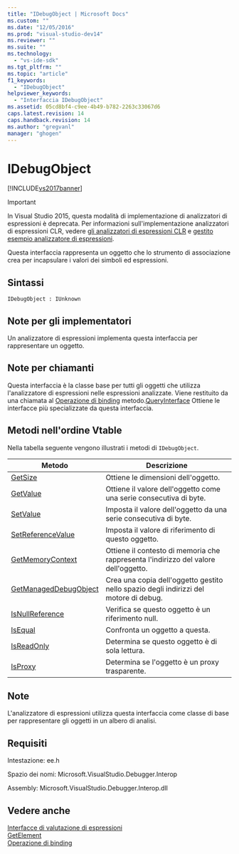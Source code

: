 ```yaml
---
title: "IDebugObject | Microsoft Docs"
ms.custom: ""
ms.date: "12/05/2016"
ms.prod: "visual-studio-dev14"
ms.reviewer: ""
ms.suite: ""
ms.technology: 
  - "vs-ide-sdk"
ms.tgt_pltfrm: ""
ms.topic: "article"
f1_keywords: 
  - "IDebugObject"
helpviewer_keywords: 
  - "Interfaccia IDebugObject"
ms.assetid: 05cd8bf4-c9ee-4b49-b782-2263c33067d6
caps.latest.revision: 14
caps.handback.revision: 14
ms.author: "gregvanl"
manager: "ghogen"
---
```

# IDebugObject
[!INCLUDE[vs2017banner](../../../code-quality/includes/vs2017banner.md)]

> [!IMPORTANT]
>  In Visual Studio 2015, questa modalità di implementazione di analizzatori di espressioni è deprecata. Per informazioni sull'implementazione analizzatori di espressioni CLR, vedere [gli analizzatori di espressioni CLR](https://github.com/Microsoft/ConcordExtensibilitySamples/wiki/CLR-Expression-Evaluators) e [gestito esempio analizzatore di espressioni](https://github.com/Microsoft/ConcordExtensibilitySamples/wiki/Managed-Expression-Evaluator-Sample).  
  
 Questa interfaccia rappresenta un oggetto che lo strumento di associazione crea per incapsulare i valori dei simboli ed espressioni.  
  
## Sintassi  
  
```  
IDebugObject : IUnknown  
```  
  
## Note per gli implementatori  
 Un analizzatore di espressioni implementa questa interfaccia per rappresentare un oggetto.  
  
## Note per chiamanti  
 Questa interfaccia è la classe base per tutti gli oggetti che utilizza l'analizzatore di espressioni nelle espressioni analizzate. Viene restituito da una chiamata al [Operazione di binding](../../../extensibility/debugger/reference/idebugbinder-bind.md) metodo.[QueryInterface](/visual-cpp/atl/queryinterface) Ottiene le interfacce più specializzate da questa interfaccia.  
  
## Metodi nell'ordine Vtable  
 Nella tabella seguente vengono illustrati i metodi di `IDebugObject`.  
  
|Metodo|Descrizione|  
|------------|-----------------|  
|[GetSize](../../../extensibility/debugger/reference/idebugobject-getsize.md)|Ottiene le dimensioni dell'oggetto.|  
|[GetValue](../../../extensibility/debugger/reference/idebugobject-getvalue.md)|Ottiene il valore dell'oggetto come una serie consecutiva di byte.|  
|[SetValue](../Topic/IDebugObject::SetValue.md)|Imposta il valore dell'oggetto da una serie consecutiva di byte.|  
|[SetReferenceValue](../../../extensibility/debugger/reference/idebugobject-setreferencevalue.md)|Imposta il valore di riferimento di questo oggetto.|  
|[GetMemoryContext](../../../extensibility/debugger/reference/idebugobject-getmemorycontext.md)|Ottiene il contesto di memoria che rappresenta l'indirizzo del valore dell'oggetto.|  
|[GetManagedDebugObject](../../../extensibility/debugger/reference/idebugobject-getmanageddebugobject.md)|Crea una copia dell'oggetto gestito nello spazio degli indirizzi del motore di debug.|  
|[IsNullReference](../Topic/IDebugObject::IsNullReference.md)|Verifica se questo oggetto è un riferimento null.|  
|[IsEqual](../Topic/IDebugObject::IsEqual.md)|Confronta un oggetto a questa.|  
|[IsReadOnly](../../../extensibility/debugger/reference/idebugobject-isreadonly.md)|Determina se questo oggetto è di sola lettura.|  
|[IsProxy](../../../extensibility/debugger/reference/idebugobject-isproxy.md)|Determina se l'oggetto è un proxy trasparente.|  
  
## Note  
 L'analizzatore di espressioni utilizza questa interfaccia come classe di base per rappresentare gli oggetti in un albero di analisi.  
  
## Requisiti  
 Intestazione: ee.h  
  
 Spazio dei nomi: Microsoft.VisualStudio.Debugger.Interop  
  
 Assembly: Microsoft.VisualStudio.Debugger.Interop.dll  
  
## Vedere anche  
 [Interfacce di valutazione di espressioni](../../../extensibility/debugger/reference/expression-evaluation-interfaces.md)   
 [GetElement](../Topic/IDebugArrayObject::GetElement.md)   
 [Operazione di binding](../../../extensibility/debugger/reference/idebugbinder-bind.md)